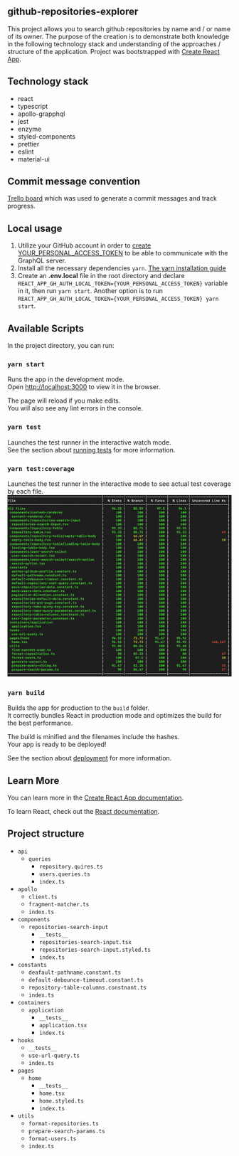 ## github-repositories-explorer
This project allows you to search github repositories by name and / or name of its owner. The purpose of the creation is to demonstrate both knowledge in the following technology stack and understanding of the approaches / structure of the application. Project was bootstrapped with [Create React App](https://github.com/facebook/create-react-app).

## Technology stack
* react
* typescript
* apollo-grapphql
* jest
* enzyme
* styled-components
* prettier
* eslint
* material-ui

## Commit message convention

[Trello board](https://trello.com/invite/b/ONN2wfwV/2bb6be32afeeaccf77bc1cc04a93ccf5/github-repositories-explorer) which was used to generate a commit messages and track progress.


## Local usage

1. Utilize your GitHub account in order to [create YOUR_PERSONAL_ACCESS_TOKEN](https://docs.github.com/en/github/authenticating-to-github/creating-a-personal-access-token) to be able to communicate with the GraphQL server.
1. Install all the necessary dependencies ```yarn```. [The yarn installation guide](https://classic.yarnpkg.com/en/docs/install)
1. Create an **.env.local** file in the root directory and declare ```REACT_APP_GH_AUTH_LOCAL_TOKEN={YOUR_PERSONAL_ACCESS_TOKEN}``` variable in it, then run ```yarn start```. Another option is to run ```REACT_APP_GH_AUTH_LOCAL_TOKEN={YOUR_PERSONAL_ACCESS_TOKEN} yarn start```.

## Available Scripts

In the project directory, you can run:

### `yarn start`
Runs the app in the development mode.<br>
Open [http://localhost:3000](http://localhost:3000) to view it in the browser.

The page will reload if you make edits.<br>
You will also see any lint errors in the console.

### `yarn test`

Launches the test runner in the interactive watch mode.<br>
See the section about [running tests](https://facebook.github.io/create-react-app/docs/running-tests) for more information.

### `yarn test:coverage`

Launches the test runner in the interactive mode to see actual test coverage by each file.<br>
![test-coverage](/public/test-coverage.png)

### `yarn build`

Builds the app for production to the `build` folder.<br>
It correctly bundles React in production mode and optimizes the build for the best performance.

The build is minified and the filenames include the hashes.<br>
Your app is ready to be deployed!

See the section about [deployment](https://facebook.github.io/create-react-app/docs/deployment) for more information.

## Learn More

You can learn more in the [Create React App documentation](https://facebook.github.io/create-react-app/docs/getting-started).

To learn React, check out the [React documentation](https://reactjs.org/).

## Project structure 
* `api` 
    * `queries`
        * `repository.quires.ts`
        * `users.queries.ts`
        * `index.ts`
* `apollo`
    * `client.ts`
    * `fragment-matcher.ts`
    * `index.ts`  
* `components`
    *  `repositories-search-input`
       * `__tests__`
       * `repositories-search-input.tsx`
       * `repositories-search-input.styled.ts`
       * `index.ts`
* `constants`
    * `deafault-pathname.constant.ts`
    * `default-debounce-timeout.constant.ts`
    * `repository-table-columns.constnant.ts`
    * `index.ts`
* `containers`
    * `application`
       * `__tests__`
       * `application.tsx`
       * `index.ts`
* `hooks`
    * `__tests__`
    *  `use-url-query.ts`
    * `index.ts`
* `pages`
    * `home`
        * `__tests__`
        * `home.tsx`
        * `home.styled.ts`
        * `index.ts`
* `utils`
    * `format-repositories.ts`
    * `prepare-search-params.ts`
    * `format-users.ts`
    * `index.ts`